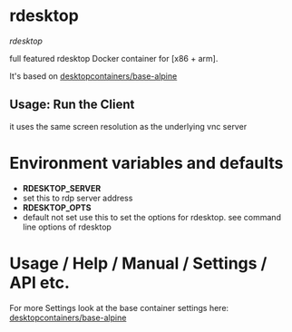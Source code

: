 # rdesktop
_rdesktop_

full featured rdesktop Docker container for [x86 + arm].

It's based on [desktopcontainers/base-alpine](https://github.com/DesktopContainers/base-alpine)

## Usage: Run the Client

it uses the same screen resolution as the underlying vnc server

# Environment variables and defaults

* __RDESKTOP\_SERVER__
 * set this to rdp server address
* __RDESKTOP\_OPTS__
 * default not set use this to set the options for rdesktop. see command line options of rdesktop

# Usage / Help / Manual / Settings / API etc.

For more Settings look at the base container settings here: [desktopcontainers/base-alpine](https://github.com/DesktopContainers/base-alpine)